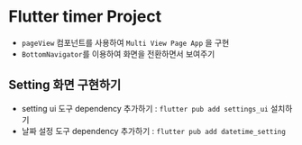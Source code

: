 # Flutter timer Project

- `pageView` 컴포넌트를 사용하여 `Multi View Page App` 을 구현
- `BottomNavigator`를 이용하여 화면을 전환하면서 보여주기

## Setting 화면 구현하기

- setting ui 도구 dependency 추가하기 : `flutter pub add settings_ui` 설치하기
- 날짜 설정 도구 dependency 추가하기 : `flutter pub add datetime_setting`
